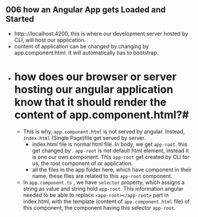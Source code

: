 ## 006 how an Angular App gets Loaded and Started ##

* http:://localhost:4200, this is where our development server hosted by CLI, will host our application.
* content of application can be changed by changing by app.component.html. It will automatically has to bootstrap. 
* # how does our browser or server hosting our angular application know that it should render the content of app.component.html?# 
    * This is why, `app.component.html` is not served by angular. Instead, `index.html` (Single Page)file get served by server.
        * index.html file is normal html file. In body, we get `app-root`. this get changed by . `app-root` is not default html element, instead it is one our own component. This `app-root` get created by CLI for us, the root component of or application. 
        * all the files in the app folder here, which have component in their name, these files are related to this `app-root` component.
    * In `app.component.ts` , we have `selector` property, which assigns a string as value and string hold `app-root`. This information angular needed to be able to replace `<app-root></app-root>` part in index.html, with the template (content of `app.component.html` file) of this component, the component having this selector `app-root`.